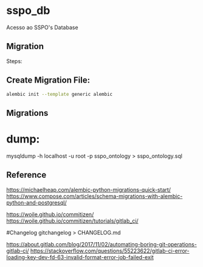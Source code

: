# sspo_db

Acesso ao SSPO's Database

## Migration
Steps:
## Create Migration File: 
 
 ```bash
 alembic init --template generic alembic
 ```

## Migrations


# dump:
mysqldump -h localhost -u root -p sspo_ontology > sspo_ontology.sql

## Reference
https://michaelheap.com/alembic-python-migrations-quick-start/
https://www.compose.com/articles/schema-migrations-with-alembic-python-and-postgresql/

https://woile.github.io/commitizen/
https://woile.github.io/commitizen/tutorials/gitlab_ci/

#Changelog
gitchangelog > CHANGELOG.md 

https://about.gitlab.com/blog/2017/11/02/automating-boring-git-operations-gitlab-ci/
https://stackoverflow.com/questions/55223622/gitlab-ci-error-loading-key-dev-fd-63-invalid-format-error-job-failed-exit